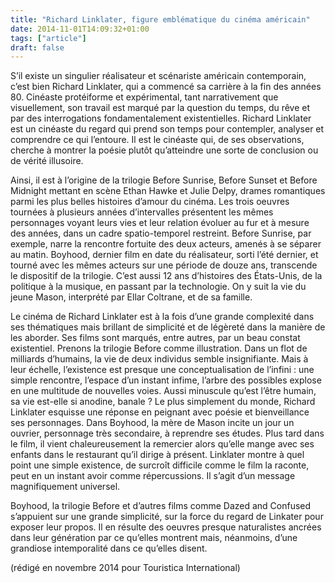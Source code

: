 ```yaml
---
title: "Richard Linklater, figure emblématique du cinéma américain"
date: 2014-11-01T14:09:32+01:00
tags: ["article"]
draft: false
---
```


S’il existe un singulier réalisateur et scénariste américain contemporain, c’est bien Richard Linklater, qui a commencé sa carrière à la fin des années 80. Cinéaste protéiforme et expérimental, tant narrativement que visuellement, son travail est marqué par la question du temps, du rêve et par des interrogations fondamentalement existentielles. Richard Linklater est un cinéaste du regard qui prend son temps pour contempler, analyser et comprendre ce qui l’entoure. Il est le cinéaste qui, de ses observations, cherche à montrer la poésie plutôt qu’atteindre une sorte de conclusion ou de vérité illusoire.

Ainsi, il est à l’origine de la trilogie Before Sunrise, Before Sunset et Before Midnight mettant en scène Ethan Hawke et Julie Delpy, drames romantiques parmi les plus belles histoires d’amour du cinéma. Les trois oeuvres tournées à plusieurs années d’intervalles présentent les mêmes personnages voyant leurs vies et leur relation évoluer au fur et à mesure des années, dans un cadre spatio-temporel restreint. Before Sunrise, par exemple, narre la rencontre fortuite des deux acteurs, amenés à se séparer au matin. Boyhood, dernier film en date du réalisateur, sorti l’été dernier, et tourné avec les mêmes acteurs sur une période de douze ans, transcende le dispositif de la trilogie. C’est aussi 12 ans d’histoires des États-Unis, de la politique à la musique, en passant par la technologie. On y suit la vie du jeune Mason, interprété par Ellar Coltrane, et de sa famille.

Le cinéma de Richard Linklater est à la fois d’une grande complexité dans ses thématiques mais brillant de simplicité et de légèreté dans la manière de les aborder. Ses films sont marqués, entre autres, par un beau constat existentiel. Prenons la trilogie Before comme illustration. Dans un flot de milliards d’humains, la vie de deux individus semble insignifiante. Mais à leur échelle, l’existence est presque une conceptualisation de l’infini : une simple rencontre, l’espace d’un instant infime, l’arbre des possibles explose en une multitude de nouvelles voies. Aussi minuscule qu’est l’être humain, sa vie est-elle si anodine, banale ? Le plus simplement du monde, Richard Linklater esquisse une réponse en peignant avec poésie et bienveillance ses personnages. Dans Boyhood, la mère de Mason incite un jour un ouvrier, personnage très secondaire, à reprendre ses études. Plus tard dans le film, il vient chaleureusement la remercier alors qu’elle mange avec ses enfants dans le restaurant qu’il dirige à présent. Linklater montre à quel point une simple existence, de surcroît difficile comme le film la raconte, peut en un instant avoir comme répercussions. Il s’agit d’un message magnifiquement universel.

Boyhood, la trilogie Before et d’autres films comme Dazed and Confused s’appuient sur une grande simplicité, sur la force du regard de Linkater pour exposer leur propos. Il en résulte des oeuvres presque naturalistes ancrées dans leur génération par ce qu’elles montrent mais, néanmoins, d’une grandiose intemporalité dans ce qu’elles disent.

(rédigé en novembre 2014 pour Touristica International)
